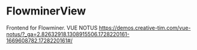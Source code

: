 # FlowminerView
Frontend for Flowminer. 
VUE NOTUS 
https://demos.creative-tim.com/vue-notus/?_ga=2.82632918.1308915506.1728220161-1669608782.1728220161#/
